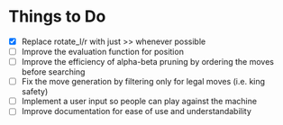 # Things to Do

- [x] Replace rotate_l/r with just >> whenever possible
- [ ] Improve the evaluation function for position
- [ ] Improve the efficiency of alpha-beta pruning by ordering the moves before searching
- [ ] Fix the move generation by filtering only for legal moves (i.e. king safety)
- [ ] Implement a user input so people can play against the machine
- [ ] Improve documentation for ease of use and understandability
